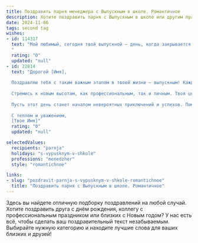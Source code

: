 ```yaml
---
title: Поздравить парня менеджера с Выпускным в школе. Романтичное
description: Хотите поздравить парня с Выпускным в школе или другим праздником? Наш ИИ создаст незабываемое поздравление, а вы обязательно выделитесь среди других.  
date: 2024-11-06
tags: second tag
wishes:
- id: 114317
  text: "Мой любимый, сегодня твой выпускной — день, когда закрывается одна дверь и открывается множество других, полных невероятных возможностей!  Твой путь менеджера только начинается, и я знаю, что ты добьешься всего, чего пожелаешь, ведь ты самый целеустремленный и талантливый человек, которого я знаю.  Пусть этот день будет полон радости, любви и предвкушения светлого будущего, которое мы обязательно построим вместе.  Поздравляю тебя, мой дорогой!
  "
  rating: "0"
  updated: "null"
- id: 22814
  text: "Дорогой [Имя],
  
  Поздравляю тебя с таким важным этапом в твоей жизни – выпускным! Каждый день, проведенный в школе, стал частью твоего пути к большим мечтам и достижениям. Ты показал себя не только как талантливый ученик, но и как человек, способный на благородные поступки и глубокие чувства.
  
  Стремись к новым высотам, как профессиональным, так и личным. Твоя цель – стать лучшим менеджером, и я верю, что ты сможешь достичь этого, ведь ты обладаешь всеми необходимыми качествами: ответственностью, харизмой и умением видеть возможности там, где другие видят только препятствия.
  
  Пусть этот день станет началом невероятных приключений и успехов. Помни, что каждый шаг, который ты делаешь, приближает тебя к твоим мечтам. Оставайся таким же искренним и вдохновляющим, как и сегодня.
  
  С теплом и уважением,
  [Твое Имя]"
  rating: "0"
  updated: "null"

selectedValues:
  recipients: "parnja"
  holidays: "s-vypusknym-v-shkole"
  professions: "menedzher"
  style: "romantichnoe"

links:
- slug: "pozdravit-parnja-s-vypusknym-v-shkole-romantichnoe"
  title: "Поздравить парня с Выпускным в школе. Романтичное"
---
```


Здесь вы найдете отличную подборку поздравлений на любой случай.
Хотите поздравить друга с днём рождения, коллегу с профессиональным праздником или близких с Новым годом? У нас есть всё, чтобы сделать ваш поздравительный текст незабываемым. Выбирайте нужную категорию и находите лучшие слова для ваших близких и друзей!
